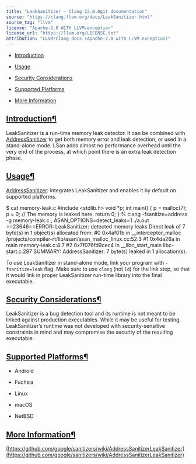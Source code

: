 ```yaml
---
title: "LeakSanitizer — Clang 22.0.0git documentation"
source: "https://clang.llvm.org/docs/LeakSanitizer.html"
source_tag: "llvm"
license: "Apache-2.0 WITH LLVM-exception"
license_url: "https://llvm.org/LICENSE.txt"
attribution: "LLVM/Clang docs (Apache-2.0 with LLVM exception)"
---
```

*   [Introduction](#introduction)
    
*   [Usage](#usage)
    
*   [Security Considerations](#security-considerations)
    
*   [Supported Platforms](#supported-platforms)
    
*   [More Information](#more-information)
    

[Introduction](#id1)[¶](#introduction "Link to this heading")
-------------------------------------------------------------

LeakSanitizer is a run-time memory leak detector. It can be combined with [AddressSanitizer](https://clang.llvm.org/docs/AddressSanitizer.html) to get both memory error and leak detection, or used in a stand-alone mode. LSan adds almost no performance overhead until the very end of the process, at which point there is an extra leak detection phase.

[Usage](#id2)[¶](#usage "Link to this heading")
-----------------------------------------------

[AddressSanitizer](https://clang.llvm.org/docs/AddressSanitizer.html): integrates LeakSanitizer and enables it by default on supported platforms.

$ cat memory-leak.c
#include <stdlib.h>
void \*p;
int main() {
  p = malloc(7);
  p = 0; // The memory is leaked here.
  return 0;
}
% clang \-fsanitize\=address \-g memory-leak.c ; ASAN\_OPTIONS\=detect\_leaks\=1 ./a.out
\==23646==ERROR: LeakSanitizer: detected memory leaks
Direct leak of 7 byte(s) in 1 object(s) allocated from:
    #0 0x4af01b in \_\_interceptor\_malloc /projects/compiler-rt/lib/asan/asan\_malloc\_linux.cc:52:3
    #1 0x4da26a in main memory-leak.c:4:7
    #2 0x7f076fd9cec4 in \_\_libc\_start\_main libc-start.c:287
SUMMARY: AddressSanitizer: 7 byte(s) leaked in 1 allocation(s).

To use LeakSanitizer in stand-alone mode, link your program with `-fsanitize=leak` flag. Make sure to use `clang` (not `ld`) for the link step, so that it would link in proper LeakSanitizer run-time library into the final executable.

[Security Considerations](#id3)[¶](#security-considerations "Link to this heading")
-----------------------------------------------------------------------------------

LeakSanitizer is a bug detection tool and its runtime is not meant to be linked against production executables. While it may be useful for testing, LeakSanitizer’s runtime was not developed with security-sensitive constraints in mind and may compromise the security of the resulting executable.

[Supported Platforms](#id4)[¶](#supported-platforms "Link to this heading")
---------------------------------------------------------------------------

*   Android
    
*   Fuchsia
    
*   Linux
    
*   macOS
    
*   NetBSD
    

[More Information](#id5)[¶](#more-information "Link to this heading")
---------------------------------------------------------------------

[https://github.com/google/sanitizers/wiki/AddressSanitizerLeakSanitizer](https://github.com/google/sanitizers/wiki/AddressSanitizerLeakSanitizer)